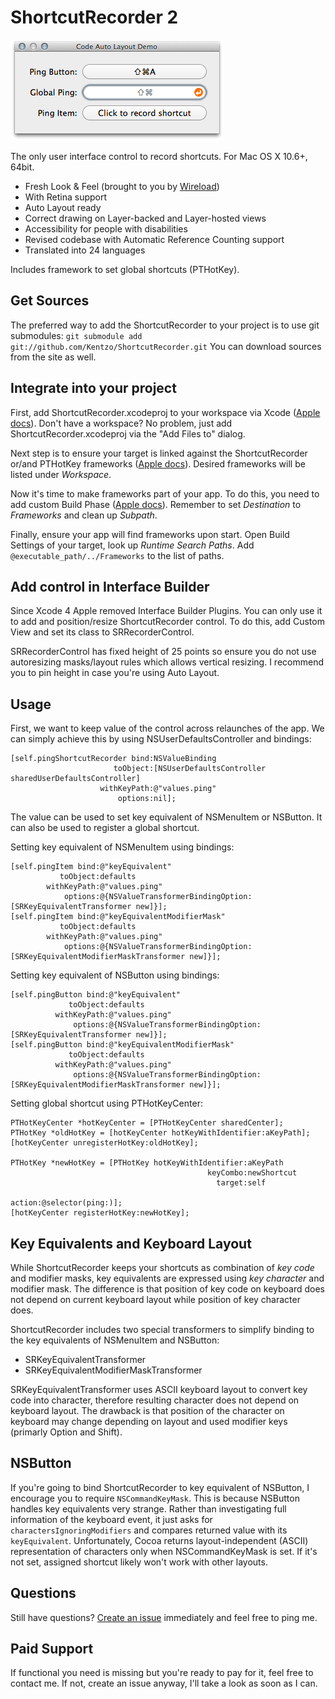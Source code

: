 ShortcutRecorder 2
====================
![ShortcutRecorder Preview](Demo/example.png)

The only user interface control to record shortcuts. For Mac OS X 10.6+, 64bit.

- Fresh Look & Feel (brought to you by [Wireload](http://wireload.net))
- With Retina support
- Auto Layout ready
- Correct drawing on Layer-backed and Layer-hosted views
- Accessibility for people with disabilities
- Revised codebase with Automatic Reference Counting support
- Translated into 24 languages

Includes framework to set global shortcuts (PTHotKey).

Get Sources
-----------
The preferred way to add the ShortcutRecorder to your project is to use git submodules:
`git submodule add git://github.com/Kentzo/ShortcutRecorder.git`
You can download sources from the site as well.

Integrate into your project
---------------------------
First, add ShortcutRecorder.xcodeproj to your workspace via Xcode ([Apple docs](http://developer.apple.com/library/ios/#recipes/xcode_help-structure_navigator/articles/adding_a_project_to_a_workspace.html)). Don't have a workspace? No problem, just add ShortcutRecorder.xcodeproj via the "Add Files to" dialog.

Next step is to ensure your target is linked against the ShortcutRecorder or/and PTHotKey frameworks ([Apple docs](http://developer.apple.com/library/ios/#recipes/xcode_help-project_editor/Articles/AddingaLibrarytoaTarget.html#//apple_ref/doc/uid/TP40010155-CH17)). Desired frameworks will be listed under *Workspace*.

Now it's time to make frameworks part of your app. To do this, you need to add custom Build Phase ([Apple docs](http://developer.apple.com/library/ios/#recipes/xcode_help-project_editor/Articles/CreatingaCopyFilesBuildPhase.html)). Remember to set *Destination* to *Frameworks* and clean up *Subpath*.

Finally, ensure your app will find frameworks upon start. Open Build Settings of your target, look up *Runtime Search Paths*. Add `@executable_path/../Frameworks` to the list of paths.

Add control in Interface Builder
--------------------------------
Since Xcode 4 Apple removed Interface Builder Plugins. You can only use it to add and position/resize ShortcutRecorder control. To do this, add Custom View and set its class to SRRecorderControl.

SRRecorderControl has fixed height of 25 points so ensure you do not use autoresizing masks/layout rules which allows vertical resizing. I recommend you to pin height in case you're using Auto Layout.

Usage
-----
First, we want to keep value of the control across relaunches of the app. We can simply achieve this by using NSUserDefaultsController and bindings:

    [self.pingShortcutRecorder bind:NSValueBinding
                           toObject:[NSUserDefaultsController sharedUserDefaultsController]
                        withKeyPath:@"values.ping"
                            options:nil];

The value can be used to set key equivalent of NSMenuItem or NSButton. It can also be used to register a global shortcut.

Setting key equivalent of NSMenuItem using bindings:

    [self.pingItem bind:@"keyEquivalent"
               toObject:defaults
            withKeyPath:@"values.ping"
                options:@{NSValueTransformerBindingOption: [SRKeyEquivalentTransformer new]}];
    [self.pingItem bind:@"keyEquivalentModifierMask"
               toObject:defaults
            withKeyPath:@"values.ping"
                options:@{NSValueTransformerBindingOption: [SRKeyEquivalentModifierMaskTransformer new]}];

Setting key equivalent of NSButton using bindings:

    [self.pingButton bind:@"keyEquivalent"
                 toObject:defaults
              withKeyPath:@"values.ping"
                  options:@{NSValueTransformerBindingOption: [SRKeyEquivalentTransformer new]}];
    [self.pingButton bind:@"keyEquivalentModifierMask"
                 toObject:defaults
              withKeyPath:@"values.ping"
                  options:@{NSValueTransformerBindingOption: [SRKeyEquivalentModifierMaskTransformer new]}];

Setting global shortcut using PTHotKeyCenter:

    PTHotKeyCenter *hotKeyCenter = [PTHotKeyCenter sharedCenter];
    PTHotKey *oldHotKey = [hotKeyCenter hotKeyWithIdentifier:aKeyPath];
    [hotKeyCenter unregisterHotKey:oldHotKey];

    PTHotKey *newHotKey = [PTHotKey hotKeyWithIdentifier:aKeyPath
                                                keyCombo:newShortcut
                                                  target:self
                                                  action:@selector(ping:)];
    [hotKeyCenter registerHotKey:newHotKey];

Key Equivalents and Keyboard Layout
----------------------------------------------------
While ShortcutRecorder keeps your shortcuts as combination of *key code* and modifier masks, key equivalents are expressed using *key character* and modifier mask. The difference is that position of key code on keyboard does not depend on current keyboard layout while position of key character does.

ShortcutRecorder includes two special transformers to simplify binding to the key equivalents of NSMenuItem and NSButton:

- SRKeyEquivalentTransformer
- SRKeyEquivalentModifierMaskTransformer

SRKeyEquivalentTransformer uses ASCII keyboard layout to convert key code into character, therefore resulting character does not depend on keyboard layout.
The drawback is that position of the character on keyboard may change depending on layout and used modifier keys (primarly Option and Shift).

NSButton
--------
If you're going to bind ShortcutRecorder to key equivalent of NSButton, I encourage you to require `NSCommandKeyMask`.
This is because NSButton handles key equivalents very strange. Rather than investigating full information of the keyboard event, it just asks for `charactersIgnoringModifiers`
and compares returned value with its `keyEquivalent`. Unfortunately, Cocoa returns layout-independent (ASCII) representation of characters only when NSCommandKeyMask is set.
If it's not set, assigned shortcut likely won't work with other layouts.

Questions
---------
Still have questions? [Create an issue](https://github.com/Kentzo/ShortcutRecorder/issues/new) immediately and feel free to ping me.

Paid Support
------------
If functional you need is missing but you're ready to pay for it, feel free to contact me. If not, create an issue anyway, I'll take a look as soon as I can.
